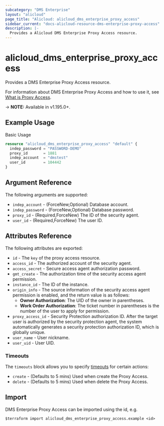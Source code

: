 ```yaml
---
subcategory: "DMS Enterprise"
layout: "alicloud"
page_title: "Alicloud: alicloud_dms_enterprise_proxy_access"
sidebar_current: "docs-alicloud-resource-dms-enterprise-proxy-access"
description: |-
  Provides a Alicloud DMS Enterprise Proxy Access resource.
---
```


# alicloud_dms_enterprise_proxy_access

Provides a DMS Enterprise Proxy Access resource.

For information about DMS Enterprise Proxy Access and how to use it, see [What is Proxy Access](https://next.api.alibabacloud.com/document/dms-enterprise/2018-11-01/CreateProxyAccess).

-> **NOTE:** Available in v1.195.0+.

## Example Usage

Basic Usage

```terraform
resource "alicloud_dms_enterprise_proxy_access" "default" {
  indep_password = "PASSWORD-DEMO"
  proxy_id       = 1881
  indep_account  = "dmstest"
  user_id        = 104442
}
```

## Argument Reference

The following arguments are supported:
* `indep_account` - (ForceNew,Optional) Database account.
* `indep_password` - (ForceNew,Optional) Database password.
* `proxy_id` - (Required,ForceNew) The ID of the security agent. 
* `user_id` - (Required,ForceNew) The user ID.


## Attributes Reference

The following attributes are exported:
* `id` - The `key` of the proxy access resource.
* `access_id` - The authorized account of the security agent.
* `access_secret` - Secure access agent authorization password.
* `gmt_create` - The authorization time of the security access agent permission.
* `instance_id` - The ID of the instance.
* `origin_info` - The source information of the security access agent permission is enabled, and the return value is as follows:
  * **Owner Authorization**: The UID of the owner in parentheses.
  * **Work Order Authorization**: The ticket number in parentheses is the number of the user to apply for permission.
* `proxy_access_id` - Security Protection authorization ID. After the target user is authorized by the security protection agent, the system automatically generates a security protection authorization ID, which is globally unique.
* `user_name` - User nickname.
* `user_uid` - User UID.

### Timeouts

The `timeouts` block allows you to specify [timeouts](https://www.terraform.io/docs/configuration-0-11/resources.html#timeouts) for certain actions:
* `create` - (Defaults to 5 mins) Used when create the Proxy Access.
* `delete` - (Defaults to 5 mins) Used when delete the Proxy Access.

## Import

DMS Enterprise Proxy Access can be imported using the id, e.g.

```shell
$terraform import alicloud_dms_enterprise_proxy_access.example <id>
```